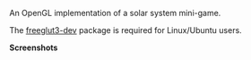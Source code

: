 An OpenGL implementation of a solar system mini-game.

The [freeglut3-dev](https://packages.ubuntu.com/trusty/freeglut3-dev) package is required for Linux/Ubuntu users.

**Screenshots**


